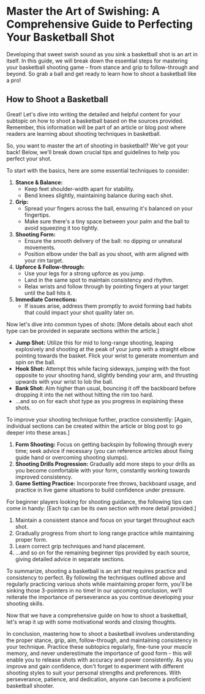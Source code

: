 # Master the Art of Swishing: A Comprehensive Guide to Perfecting Your Basketball Shot

Developing that sweet swish sound as you sink a basketball shot is an art in itself. In this guide, we will break down the essential steps for mastering your basketball shooting game – from stance and grip to follow-through and beyond. So grab a ball and get ready to learn how to shoot a basketball like a pro!

## How to Shoot a Basketball

Great! Let's dive into writing the detailed and helpful content for your subtopic on how to shoot a basketball based on the sources provided. Remember, this information will be part of an article or blog post where readers are learning about shooting techniques in basketball.



So, you want to master the art of shooting in basketball? We've got your back! Below, we'll break down crucial tips and guidelines to help you perfect your shot.

To start with the basics, here are some essential techniques to consider:

1. **Stance & Balance:** 
   - Keep feet shoulder-width apart for stability.
   - Bend knees slightly, maintaining balance during each shot.
2. **Grip:**
   - Spread your fingers across the ball, ensuring it's balanced on your fingertips.
   - Make sure there's a tiny space between your palm and the ball to avoid squeezing it too tightly.
3. **Shooting Form:** 
   - Ensure the smooth delivery of the ball: no dipping or unnatural movements.
   - Position elbow under the ball as you shoot, with arm aligned with your rim target.
4. **Upforce & Follow-through:**
   - Use your legs for a strong upforce as you jump.
   - Land in the same spot to maintain consistency and rhythm.
   - Relax wrists and follow through by pointing fingers at your target until the ball hits it.
5. **Immediate Corrections:** 
   - If issues arise, address them promptly to avoid forming bad habits that could impact your shot quality later on.

Now let's dive into common types of shots: [More details about each shot type can be provided in separate sections within the article.]

- **Jump Shot:** Utilize this for mid to long-range shooting, leaping explosively and shooting at the peak of your jump with a straight elbow pointing towards the basket. Flick your wrist to generate momentum and spin on the ball.
- **Hook Shot:** Attempt this while facing sideways, jumping with the foot opposite to your shooting hand, slightly bending your arm, and thrusting upwards with your wrist to lob the ball.
- **Bank Shot:** Aim higher than usual, bouncing it off the backboard before dropping it into the net without hitting the rim too hard.
- ...and so on for each shot type as you progress in explaining these shots.

To improve your shooting technique further, practice consistently: [Again, individual sections can be created within the article or blog post to go deeper into these areas.]

1. **Form Shooting:** Focus on getting backspin by following through every time; seek advice if necessary (you can reference articles about fixing guide hand or overcoming shooting slumps).
2. **Shooting Drills Progression:** Gradually add more steps to your drills as you become comfortable with your form, constantly working towards improved consistency.
3. **Game Setting Practice:** Incorporate free throws, backboard usage, and practice in live game situations to build confidence under pressure.

For beginner players looking for shooting guidance, the following tips can come in handy: [Each tip can be its own section with more detail provided.]

1. Maintain a consistent stance and focus on your target throughout each shot.
2. Gradually progress from short to long range practice while maintaining proper form.
3. Learn correct grip techniques and hand placement.
4. ...and so on for the remaining beginner tips provided by each source, giving detailed advice in separate sections.

To summarize, shooting a basketball is an art that requires practice and consistency to perfect. By following the techniques outlined above and regularly practicing various shots while maintaining proper form, you'll be sinking those 3-pointers in no time! In our upcoming conclusion, we'll reiterate the importance of perseverance as you continue developing your shooting skills.

Now that we have a comprehensive guide on how to shoot a basketball, let's wrap it up with some motivational words and closing thoughts.

In conclusion, mastering how to shoot a basketball involves understanding the proper stance, grip, aim, follow-through, and maintaining consistency in your technique. Practice these subtopics regularly, fine-tune your muscle memory, and never underestimate the importance of good form - this will enable you to release shots with accuracy and power consistently. As you improve and gain confidence, don't forget to experiment with different shooting styles to suit your personal strengths and preferences. With perseverance, patience, and dedication, anyone can become a proficient basketball shooter.
